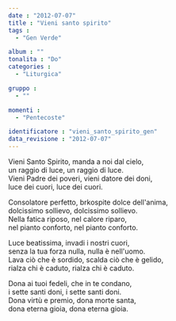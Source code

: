 ```yaml
---
date : "2012-07-07"
title : "Vieni santo spirito"
tags : 
  - "Gen Verde"

album : ""
tonalita : "Do"
categories : 
  - "Liturgica"

gruppo : 
  - ""

momenti : 
  - "Pentecoste"

identificatore : "vieni_santo_spirito_gen"
data_revisione : "2012-07-07"
---
```

  
  
Vieni Santo Spirito, manda a noi dal cielo,  
un raggio di luce, un raggio di luce.  
Vieni Padre dei poveri, vieni datore dei doni,  
luce dei cuori, luce  dei cuori.  
  
  
Consolatore perfetto, brkospite dolce dell'anima,  
dolcissimo sollievo, dolcissimo sollievo.  
Nella fatica riposo, nel calore riparo,  
nel pianto conforto, nel pianto conforto.  
  
  
Luce beatissima, invadi i nostri cuori,  
senza la tua forza nulla, nulla è nell'uomo.  
Lava ciò che è sordido, scalda ciò che è gelido,  
rialza chi è caduto, rialza chi è caduto.  
  
  
Dona ai tuoi fedeli, che in te condano,  
i sette santi doni, i sette santi doni.  
Dona virtù e premio, dona morte santa,  
dona eterna gioia, dona eterna gioia.  
  
  
  
